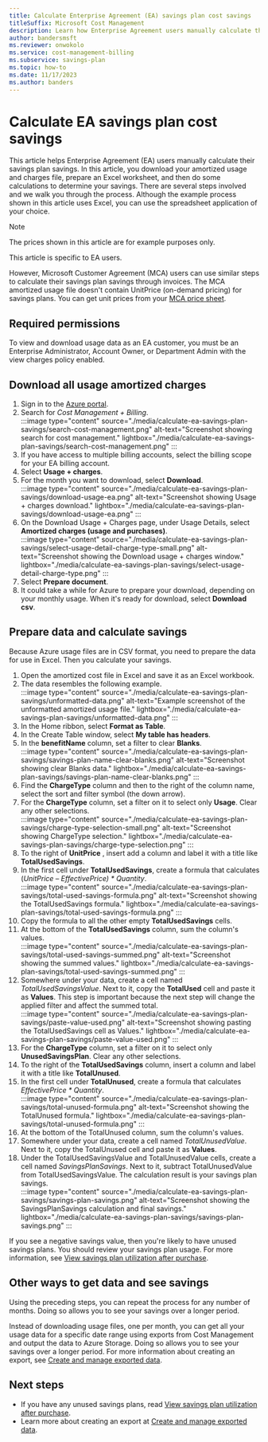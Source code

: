 ```yaml
---
title: Calculate Enterprise Agreement (EA) savings plan cost savings
titleSuffix: Microsoft Cost Management
description: Learn how Enterprise Agreement users manually calculate their savings plan savings.
author: bandersmsft
ms.reviewer: onwokolo
ms.service: cost-management-billing
ms.subservice: savings-plan
ms.topic: how-to
ms.date: 11/17/2023
ms.author: banders
---
```


# Calculate EA savings plan cost savings

This article helps Enterprise Agreement (EA) users manually calculate their savings plan savings. In this article, you download your amortized usage and charges file, prepare an Excel worksheet, and then do some calculations to determine your savings. There are several steps involved and we walk you through the process. Although the example process shown in this article uses Excel, you can use the spreadsheet application of your choice.

> [!NOTE]
> The prices shown in this article are for example purposes only.

This article is specific to EA users. 

However, Microsoft Customer Agreement (MCA) users can use similar steps to calculate their savings plan savings through invoices. The MCA amortized usage file doesn't contain UnitPrice (on-demand pricing) for savings plans. You can get unit prices from your [MCA price sheet](download-savings-plan-price-sheet.md#download-mca-price-sheet).

## Required permissions

To view and download usage data as an EA customer, you must be an Enterprise Administrator, Account Owner, or Department Admin with the view charges policy enabled.

## Download all usage amortized charges

1. Sign in to the [Azure portal](https://portal.azure.com/).
2. Search for _Cost Management + Billing_.  
    :::image type="content" source="./media/calculate-ea-savings-plan-savings/search-cost-management.png" alt-text="Screenshot showing search for cost management." lightbox="./media/calculate-ea-savings-plan-savings/search-cost-management.png" :::
3. If you have access to multiple billing accounts, select the billing scope for your EA billing account.
4. Select **Usage + charges**.
5. For the month you want to download, select **Download**.  
    :::image type="content" source="./media/calculate-ea-savings-plan-savings/download-usage-ea.png" alt-text="Screenshot showing Usage + charges download." lightbox="./media/calculate-ea-savings-plan-savings/download-usage-ea.png" :::
6. On the Download Usage + Charges page, under Usage Details, select **Amortized charges (usage and purchases)**.  
    :::image type="content" source="./media/calculate-ea-savings-plan-savings/select-usage-detail-charge-type-small.png" alt-text="Screenshot showing the Download usage + charges window." lightbox="./media/calculate-ea-savings-plan-savings/select-usage-detail-charge-type.png" :::
7. Select **Prepare document**.
8. It could take a while for Azure to prepare your download, depending on your monthly usage. When it's ready for download, select **Download csv**.

## Prepare data and calculate savings

Because Azure usage files are in CSV format, you need to prepare the data for use in Excel. Then you calculate your savings.

1. Open the amortized cost file in Excel and save it as an Excel workbook.
2. The data resembles the following example.  
    :::image type="content" source="./media/calculate-ea-savings-plan-savings/unformatted-data.png" alt-text="Example screenshot of the unformatted amortized usage file." lightbox="./media/calculate-ea-savings-plan-savings/unformatted-data.png" :::
3. In the Home ribbon, select **Format as Table**.
4. In the Create Table window, select **My table has headers**.
5. In the **benefitName** column, set a filter to clear **Blanks**.  
    :::image type="content" source="./media/calculate-ea-savings-plan-savings/savings-plan-name-clear-blanks.png" alt-text="Screenshot showing clear Blanks data." lightbox="./media/calculate-ea-savings-plan-savings/savings-plan-name-clear-blanks.png" :::
6. Find the **ChargeType** column and then to the right of the column name, select the sort and filter symbol (the down arrow).
7. For the **ChargeType** column, set a filter on it to select only **Usage**. Clear any other selections.  
    :::image type="content" source="./media/calculate-ea-savings-plan-savings/charge-type-selection-small.png" alt-text="Screenshot showing ChargeType selection." lightbox="./media/calculate-ea-savings-plan-savings/charge-type-selection.png" :::
8. To the right of **UnitPrice** , insert add a column and label it with a title like **TotalUsedSavings**.
9. In the first cell under **TotalUsedSavings**, create a formula that calculates (_UnitPrice – EffectivePrice) \* Quantity_.  
    :::image type="content" source="./media/calculate-ea-savings-plan-savings/total-used-savings-formula.png" alt-text="Screenshot showing the TotalUsedSavings formula." lightbox="./media/calculate-ea-savings-plan-savings/total-used-savings-formula.png" :::
10. Copy the formula to all the other empty **TotalUsedSavings** cells.
11. At the bottom of the **TotalUsedSavings** column, sum the column's values.  
    :::image type="content" source="./media/calculate-ea-savings-plan-savings/total-used-savings-summed.png" alt-text="Screenshot showing the summed values." lightbox="./media/calculate-ea-savings-plan-savings/total-used-savings-summed.png" :::
12. Somewhere under your data, create a cell named _TotalUsedSavingsValue_. Next to it, copy the **TotalUsed** cell and paste it as **Values**. This step is important because the next step will change the applied filter and affect the summed total.  
    :::image type="content" source="./media/calculate-ea-savings-plan-savings/paste-value-used.png" alt-text="Screenshot showing pasting the TotalUsedSavings cell as Values." lightbox="./media/calculate-ea-savings-plan-savings/paste-value-used.png" :::
13. For the **ChargeType** column, set a filter on it to select only **UnusedSavingsPlan**. Clear any other selections.
14. To the right of the **TotalUsedSavings** column, insert a column and label it with a title like **TotalUnused**.
15. In the first cell under **TotalUnused**, create a formula that calculates _EffectivePrice \* Quantity_.  
    :::image type="content" source="./media/calculate-ea-savings-plan-savings/total-unused-formula.png" alt-text="Screenshot showing the TotalUnused formula." lightbox="./media/calculate-ea-savings-plan-savings/total-unused-formula.png" :::
16. At the bottom of the TotalUnused column, sum the column's values.
17. Somewhere under your data, create a cell named _TotalUnusedValue_. Next to it, copy the TotalUnused cell and paste it as **Values**.
18. Under the TotalUsedSavingsValue and TotalUnusedValue cells, create a cell named _SavingsPlanSavings_. Next to it, subtract TotalUnusedValue from TotalUsedSavingsValue. The calculation result is your savings plan savings.  
    :::image type="content" source="./media/calculate-ea-savings-plan-savings/savings-plan-savings.png" alt-text="Screenshot showing the SavingsPlanSavings calculation and final savings." lightbox="./media/calculate-ea-savings-plan-savings/savings-plan-savings.png" :::

If you see a negative savings value, then you're likely to have  unused savings plans. You should review your savings plan usage. For more information, see [View savings plan utilization after purchase](view-utilization.md).

## Other ways to get data and see savings

Using the preceding steps, you can repeat the process for any number of months. Doing so allows you to see your savings over a longer period.

Instead of downloading usage files, one per month, you can get all your usage data for a specific date range using exports from Cost Management and output the data to Azure Storage. Doing so allows you to see your savings over a longer period. For more information about creating an export, see [Create and manage exported data](../costs/tutorial-improved-exports.md).

## Next steps

- If you have any unused savings plans, read [View savings plan utilization after purchase](view-utilization.md).
- Learn more about creating an export at [Create and manage exported data](../costs/tutorial-improved-exports.md).